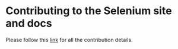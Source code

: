 # Contributing to the Selenium site and docs

Please follow this [link](https://selenium.dev/documentation/en/contributing/) 
for all the contribution details. 
